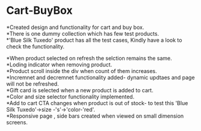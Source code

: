 # Cart-BuyBox
*Created design and functionality for cart and buy box.<br />
*There is one dummy collection which has few test products.<br />
*'Blue Silk Tuxedo' product has all the test cases, Kindly have a look to check the functionality.<br />

*When product selected on refresh the selction remains the same.<br />
*Loding indicator when removing product.<br />
*Product scroll inside the div when count of them increases.<br />
*Incremnet and decremnet functionality added- dynamic updtaes and page will not be refreshed.<br />
*Gift card is selected when a new product is added to cart.<br />
*Color and size selector functionality implemented.<br />
*Add to cart CTA changes when product is out of stock- to test this 'Blue Silk Tuxedo'->size -'s'->'color-'red'.<br />
*Responsive page , side bars created when viewed on small dimension screens.<br />
